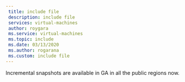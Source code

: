```yaml
---
 title: include file
 description: include file
 services: virtual-machines
 author: roygara
 ms.service: virtual-machines
 ms.topic: include
 ms.date: 03/13/2020
 ms.author: rogarana
 ms.custom: include file
---
```


Incremental snapshots are available in GA in all the public regions now. 
